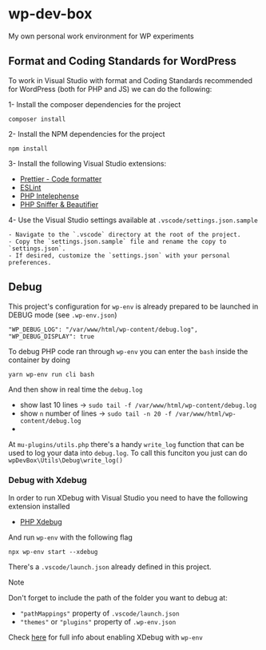 # wp-dev-box

My own personal work environment for WP experiments

## Format and Coding Standards for WordPress

To work in Visual Studio with format and Coding Standards recommended for WordPress (both for PHP and JS) we can do the following:

1- Install the composer dependencies for the project

```
composer install
```

2- Install the NPM dependencies for the project

```
npm install
```

3- Install the following Visual Studio extensions:

-   [Prettier - Code formatter](https://marketplace.visualstudio.com/items?itemName=esbenp.prettier-vscode)
-   [ESLint](https://marketplace.visualstudio.com/items?itemName=dbaeumer.vscode-eslint)
-   [PHP Intelephense](https://marketplace.visualstudio.com/items?itemName=bmewburn.vscode-intelephense-client)
-   [PHP Sniffer & Beautifier](https://marketplace.visualstudio.com/items?itemName=ValeryanM.vscode-phpsab)

4- Use the Visual Studio settings available at `.vscode/settings.json.sample`

    - Navigate to the `.vscode` directory at the root of the project.
    - Copy the `settings.json.sample` file and rename the copy to `settings.json`.
    - If desired, customize the `settings.json` with your personal preferences.

## Debug

This project's configuration for `wp-env` is already prepared to be launched in DEBUG mode (see `.wp-env.json`)

```
"WP_DEBUG_LOG": "/var/www/html/wp-content/debug.log",
"WP_DEBUG_DISPLAY": true
```

To debug PHP code ran through `wp-env` you can enter the `bash` inside the container by doing 
```
yarn wp-env run cli bash
```

And then show in real time the `debug.log`

- show last 10 lines → `sudo tail -f /var/www/html/wp-content/debug.log`
- show `n` number of lines → `sudo tail -n 20 -f /var/www/html/wp-content/debug.log`
- 
At `mu-plugins/utils.php` there's a handy `write_log` function that can be used to log your data into `debug.log`. To call this funciton you just can do `wpDevBox\Utils\Debug\write_log()`

### Debug with Xdebug

In order to run XDebug with Visual Studio you need to have the following extension installed 

-   [PHP Xdebug](https://marketplace.visualstudio.com/items?itemName=kakumei.php-xdebug)

And run `wp-env` with the following flag

```
npx wp-env start --xdebug
```

There's a `.vscode/launch.json` already defined in this project.

> [!NOTE]
> Don't forget to include the path of the folder you want to debug at:
> - `"pathMappings"` property of `.vscode/launch.json`
> - `"themes"` or `"plugins"` property of `.wp-env.json`

Check [here](https://developer.wordpress.org/block-editor/reference-guides/packages/packages-env/#using-xdebug) for full info about enabling XDebug with `wp-env`

